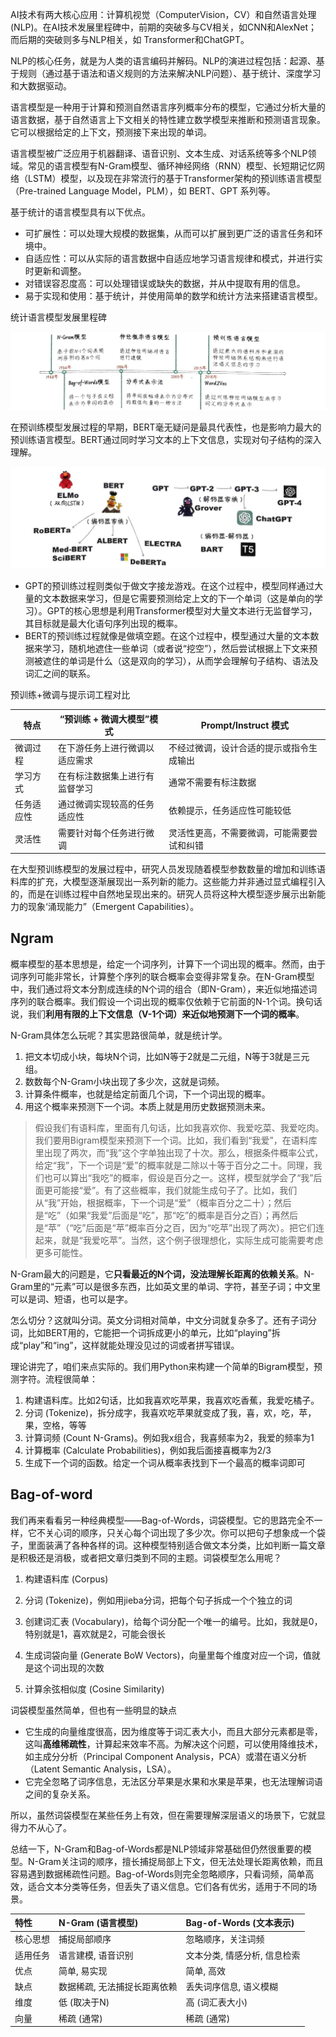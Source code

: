 AI技术有两大核心应用：计算机视觉（ComputerVision，CV）和自然语言处理(NLP)。在AI技术发展里程碑中，前期的突破多与CV相关，如CNN和AlexNet；而后期的突破则多与NLP相关，如 Transformer和ChatGPT。

NLP的核心任务，就是为人类的语言编码并解码。NLP的演进过程包括：起源、基于规则（通过基于语法和语义规则的方法来解决NLP问题）、基于统计、深度学习和大数据驱动。

语言模型是一种用于计算和预测自然语言序列概率分布的模型，它通过分析大量的语言数据，基于自然语言上下文相关的特性建立数学模型来推断和预测语言现象。它可以根据给定的上下文，预测接下来出现的单词。

语言模型被广泛应用于机器翻译、语音识别、文本生成、对话系统等多个NLP领域。常见的语言模型有N-Gram模型、循环神经网络（RNN）模型、长短期记忆网络（LSTM）模型，以及现在非常流行的基于Transformer架构的预训练语言模型（Pre-trained Language Model，PLM），如 BERT、GPT 系列等。

基于统计的语言模型具有以下优点。

- 可扩展性：可以处理大规模的数据集，从而可以扩展到更广泛的语言任务和环境中。
- 自适应性：可以从实际的语言数据中自适应地学习语言规律和模式，并进行实时更新和调整。
- 对错误容忍度高：可以处理错误或缺失的数据，并从中提取有用的信息。
- 易于实现和使用：基于统计，并使用简单的数学和统计方法来搭建语言模型。

统计语言模型发展里程碑

![image-20250503120044292](assets/image-20250503120044292.png)

在预训练模型发展过程的早期，BERT毫无疑问是最具代表性，也是影响力最大的预训练语言模型。BERT通过同时学习文本的上下文信息，实现对句子结构的深入理解。

![image-20250503120120827](assets/image-20250503120120827.png)

- GPT的预训练过程则类似于做文字接龙游戏。在这个过程中，模型同样通过大量的文本数据来学习，但是它需要预测给定上文的下一个单词（这是单向的学习）。GPT的核心思想是利用Transformer模型对大量文本进行无监督学习，其目标就是最大化语句序列出现的概率。
- BERT的预训练过程就像是做填空题。在这个过程中，模型通过大量的文本数据来学习，随机地遮住一些单词（或者说“挖空”），然后尝试根据上下文来预测被遮住的单词是什么（这是双向的学习），从而学会理解句子结构、语法及词汇之间的联系。

预训练+微调与提示词工程对比

| 特点       | “预训练 + 微调大模型”模式      | Prompt/Instruct 模式                       |
| ---------- | ------------------------------ | ------------------------------------------ |
| 微调过程   | 在下游任务上进行微调以适应需求 | 不经过微调，设计合适的提示或指令生成输出   |
| 学习方式   | 在有标注数据集上进行有监督学习 | 通常不需要有标注数据                       |
| 任务适应性 | 通过微调实现较高的任务适应性   | 依赖提示，任务适应性可能较低               |
| 灵活性     | 需要针对每个任务进行微调       | 灵活性更高，不需要微调，可能需要尝试和纠错 |

在大型预训练模型的发展过程中，研究人员发现随着模型参数数量的增加和训练语料库的扩充，大模型逐渐展现出一系列新的能力。这些能力并非通过显式编程引入的，而是在训练过程中自然地呈现出来的。研究人员将这种大模型逐步展示出新能力的现象‘涌现能力”（Emergent Capabilities）。

## Ngram

概率模型的基本思想是，给定一个词序列，计算下一个词出现的概率。然而，由于词序列可能非常长，计算整个序列的联合概率会变得非常复杂。在N-Gram模型中，我们通过将文本分割成连续的N个词的组合（即N-Gram），来近似地描述词序列的联合概率。我们假设一个词出现的概率仅依赖于它前面的N-1个词。换句话说，我们**利用有限的上下文信息（V-1个词）来近似地预测下一个词的概率**。

N-Gram具体怎么玩呢？其实思路很简单，就是统计学。

1. 把文本切成小块，每块N个词，比如N等于2就是二元组，N等于3就是三元组。
2. 数数每个N-Gram小块出现了多少次，这就是词频。
3. 计算条件概率，也就是给定前面几个词，下一个词出现的概率。
4. 用这个概率来预测下一个词。本质上就是用历史数据预测未来。

> 假设我们有语料库，里面有几句话，比如我喜欢你、我爱吃菜、我爱吃肉。我们要用Bigram模型来预测下一个词。比如，我们看到“我爱”，在语料库里出现了两次，而“我”这个字单独出现了十次。那么，根据条件概率公式，给定“我”，下一个词是“爱”的概率就是二除以十等于百分之二十。同理，我们也可以算出“我吃”的概率，假设是百分之一。这样，模型就学会了“我”后面更可能接“爱”。有了这些概率，我们就能生成句子了。比如，我们从“我”开始，根据概率，下一个词是“爱”（概率百分之二十）；然后是“吃”（如果“我爱”后面是“吃”，那“吃”的概率是百分之百）；再然后是“苹”（“吃”后面是“苹”概率百分之百，因为“吃苹”出现了两次）。把它们连起来，就是“我爱吃苹”。当然，这个例子很理想化，实际生成可能需要考虑更多可能性。

N-Gram最大的问题是，它**只看最近的N个词，没法理解长距离的依赖关系**。N-Gram里的“元素”可以是很多东西，比如英文里的单词、字符，甚至子词；中文里可以是词、短语，也可以是字。

怎么切分？这就叫分词。英文分词相对简单，中文分词就复杂多了。还有子词分词，比如BERT用的，它能把一个词拆成更小的单元，比如“playing”拆成“play”和“ing”，这样就能处理没见过的词或者拼写错误。

理论讲完了，咱们来点实际的。我们用Python来构建一个简单的Bigram模型，预测字符。流程很简单：

1. 构建语料库。比如2句话，比如我喜欢吃苹果，我喜欢吃香蕉，我爱吃橘子。
2. 分词 (Tokenize)，拆分成字，我喜欢吃苹果就变成了我，喜，欢，吃，苹，果，空格，等等
3. 计算词频 (Count N-Grams)。例如我x组合，我喜频率为2，我爱的频率为1
4. 计算概率 (Calculate Probabilities)，例如我后面接喜概率为2/3
5. 生成下一个词的函数。给定一个词从概率表找到下一个最高的概率词即可

## Bag-of-word

我们再来看看另一种经典模型——Bag-of-Words，词袋模型。它的思路完全不一样，它不关心词的顺序，只关心每个词出现了多少次。你可以把句子想象成一个袋子，里面装满了各种各样的词。这种模型特别适合做文本分类，比如判断一篇文章是积极还是消极，或者把文章归类到不同的主题。词袋模型怎么用呢？

1. 构建语料库 (Corpus)

2. 分词 (Tokenize)，例如用jieba分词，把每个句子拆成一个个独立的词

3. 创建词汇表 (Vocabulary)，给每个词分配一个唯一的编号。比如，我就是0，特别就是1，喜欢就是2，可能会很长

4. 生成词袋向量 (Generate BoW Vectors)，向量里每个维度对应一个词，值就是这个词出现的次数

5. 计算余弦相似度 (Cosine Similarity)

词袋模型虽然简单，但也有一些明显的缺点

- 它生成的向量维度很高，因为维度等于词汇表大小，而且大部分元素都是零，这叫**高维稀疏性**，计算起来效率不高。为解决这个问题，可以使用降维技术，如主成分分析（Principal Component Analysis，PCA）或潜在语义分析（Latent Semantic Analysis，LSA）。
- 它完全忽略了词序信息，无法区分苹果是水果和水果是苹果，也无法理解词语之间的复杂关系。

所以，虽然词袋模型在某些任务上有效，但在需要理解深层语义的场景下，它就显得力不从心了。

总结一下，N-Gram和Bag-of-Words都是NLP领域非常基础但仍然很重要的模型。N-Gram关注词的顺序，擅长捕捉局部上下文，但无法处理长距离依赖，而且容易遇到数据稀疏性问题。Bag-of-Words则完全忽略顺序，只看词频，简单高效，适合文本分类等任务，但丢失了语义信息。它们各有优劣，适用于不同的场景。

| 特性     | N-Gram (语言模型)            | Bag-of-Words (文本表示)      |
| :------- | :--------------------------- | :--------------------------- |
| 核心思想 | 捕捉局部顺序                 | 忽略顺序，关注词频           |
| 适用任务 | 语言建模, 语音识别           | 文本分类, 情感分析, 信息检索 |
| 优点     | 简单, 易实现                 | 简单, 高效                   |
| 缺点     | 数据稀疏, 无法捕捉长距离依赖 | 丢失词序信息, 语义模糊       |
| 维度     | 低 (取决于N)                 | 高 (词汇表大小)              |
| 向量     | 稀疏 (通常)                  | 稀疏 (通常)                  |
